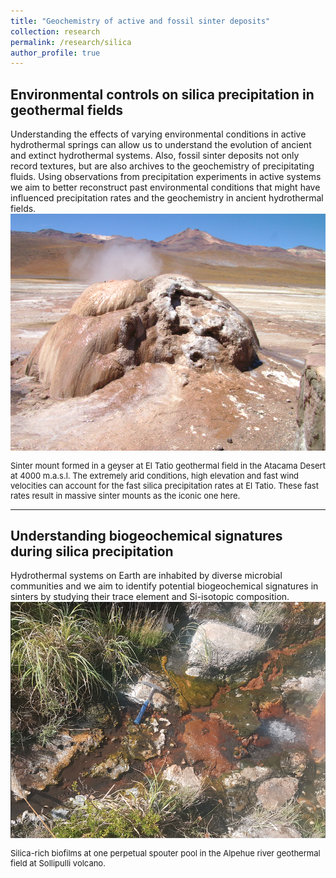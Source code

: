 ```yaml
---
title: "Geochemistry of active and fossil sinter deposits"
collection: research
permalink: /research/silica
author_profile: true
---
```

<h2><b>Environmental controls on silica precipitation in geothermal fields</b></h2> 
Understanding the effects of varying environmental conditions in active hydrothermal springs can allow us to understand the evolution of ancient and extinct hydrothermal systems. Also, fossil sinter deposits not only record textures, but are also archives to the geochemistry of precipitating fluids. Using observations from precipitation experiments in active systems we aim to better reconstruct past environmental conditions that might have influenced precipitation rates and the geochemistry in ancient hydrothermal fields. 

<center><img style="float: center;" src="/images/tatio-sinter-mount.png" style="width:300px;" alt="Sinter mount at El Tatio"></center>
<p style="font-size:small">Sinter mount formed in a geyser at El Tatio geothermal field in the Atacama Desert at 4000 m.a.s.l. The extremely arid conditions, high elevation and fast wind velocities can account for the fast silica precipitation rates at El Tatio. These fast rates result in massive sinter mounts as the iconic one here.</p>

---
<h2><b>Understanding biogeochemical signatures during silica precipitation</b></h2> 
Hydrothermal systems on Earth are inhabited by diverse microbial communities and we aim to identify potential biogeochemical signatures in sinters by studying their trace element and Si-isotopic composition.

<center><img style="float: center;" src="/images/perpetual-spouter-alpehue.png" style="width:300px;" alt="Perpetual spouter Alpehue, Sollipulli volcano"></center>
<p style="font-size:small">Silica-rich biofilms at one perpetual spouter pool in the Alpehue river geothermal field at Sollipulli volcano.</p>
